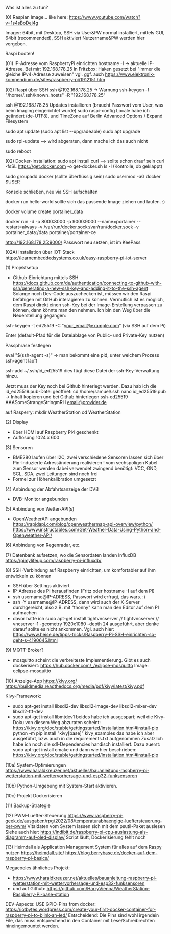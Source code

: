 Was ist alles zu tun?

(0) Raspian Image...
like here:
https://www.youtube.com/watch?v=1s4sBoDej4g

Imager: 64bit, mit Desktop, SSH via User&PW
normal installiert, mittels GUI, 64bit (recommended), SSH aktiviert
Nutzername&PW werden hier vergeben.

Raspi booten!

(01)
IP-Adresse vom RaspberryPi einrichten
hostname -I -> aktuelle IP-Adresse. Bei mir: 192.168.178.25
In Fritzbox: Haken gesetzt bei "immer die gleiche IPv4-Adresse zuweisen"
vgl. ggf. auch https://www.elektronik-kompendium.de/sites/raspberry-pi/1912151.htm

(02) Raspi über SSH
ssh <UserName>@192.168.178.25
-> Warnung
ssh-keygen -f "/home/<UserName>/.ssh/known_hosts" -R "192.168.178.25"

ssh <UserName>@192.168.178.25
Updates installieren (braucht Passwort vom User, was beim Imaging eingerichtet wurde)
sudo raspi-config
Locale habe ich geändert (de-UTF8), und TimeZone auf Berlin
Advanced Options / Expand Filesystem

sudo apt update
(sudo apt list --upgradeable)
sudo apt upgrade

sudo rpi-update
--> wird abgeraten, dann mache ich das auch nicht

sudo reboot

(02)
Docker-Installation:
sudo apt install curl --> sollte schon drauf sein
curl -fsSL https://get.docker.com -o get-docker.sh
ls -l (Kontrolle, ob geklappt)

sudo groupadd docker (sollte überflüssig sein)
sudo usermod -aG docker $USER

Konsole schließen, neu via SSH aufschalten

docker run hello-world sollte sich das passende Image ziehen und laufen. :)

docker volume create portainer_data

docker run -d -p 8000:8000 -p 9000:9000 --name=portainer --restart=always -v /var/run/docker.sock:/var/run/docker.sock -v portainer_data:/data portainer/portainer-ce


http://192.168.178.25:9000/
Passwort neu setzen, ist im KeePass

(02A)
Installation über IOT-Stack
https://learnembeddedsystems.co.uk/easy-raspberry-pi-iot-server


(1) Projektsetup
+ Github-Einrichtung mittels SSH
https://docs.github.com/de/authentication/connecting-to-github-with-ssh/generating-a-new-ssh-key-and-adding-it-to-the-ssh-agent
Solange noch Dev-Code auszuchecken ist, müssen wir den Raspi befähigen mit GitHub interagieren zu können.
Vermutlich ist es möglich, dem Raspi direkt einen ssh-Key bei der Image-Erstellung verpassen zu können, dann könnte man den nehmen.
Ich bin den Weg über die Neuerstellung gegangen:

ssh-keygen -t ed25519 -C "your_email@example.com" (via SSH auf dem Pi)

Enter (default-Pfad für die Dateiablage von Public- und Private-Key nutzen)

Passphrase festlegen

eval "$(ssh-agent -s)"
-> man bekommt eine pid, unter welchem Prozess ssh-agent läuft

ssh-add ~/.ssh/id_ed25519
dies fügt diese Datei der ssh-Key-Verwaltung hinzu.

Jetzt muss der Key noch bei Github hinterlegt werden. Dazu hab ich die id_ed25519.pub-Datei geöffnet:
cd /home/samuel/.ssh
nano id_ed25519.pub
-> Inhalt kopieren und bei Github hinterlegen
ssh-ed25519 AAASomeStrangeStringmRH email@provider.de

auf Rasperry:
mkdir WeatherStation
cd WeatherStation



(2) Display
+ über HDMI auf Raspberry PI4 geschenkt
+ Auflösung 1024 x 600

(3) Sensoren
+ BME280 laufen über I2C, zwei verschiedene Sensoren lassen sich über Pin-Induzierte Adressänderung realisieren
! vom sechspoligen Kabel zum Sensor werden dabei verwendet zwingend benötigt:
VCC, GND, SCL, SDA, zwei Leitungen sind noch frei
+ Formel zur Höhenkalibration umgesetzt

(4)
Anbindung der Abfahrtsanzeige der DVB
+ DVB-Monitor angebunden

(5)
Anbindung von Wetter-API(s)
+ OpenWeatherAPI angebunden
  https://rapidapi.com/blog/openweathermap-api-overview/python/
  https://www.instructables.com/Get-Weather-Data-Using-Python-and-Openweather-API/

(6)
Anbindung von Regenradar, etc.

(7)
Datenbank aufsetzen, wo die Sensordaten landen
InfluxDB
https://pimylifeup.com/raspberry-pi-influxdb/

(8)
SSH-Verbindung auf Raspberry einrichten, um komfortabler auf ihm entwickeln zu können
- SSH über Settings aktiviert
- IP-Adresse des PI herausfinden (Fritz oder hostname -I auf dem PI)
- ssh username@IP-ADRESS, Passwort wird erfragt, das wars. :)
- ssh -Y username@IP-ADRESS, dann wird auch der X-Server durchgereicht, also z.B. mit "thonny" kann man den Editor auf dem PI aufmachen
- davor hatte ich sudo apt-get install tightvncserver // tightvncserver // vncserver :1 -geometry 1920x1080 -depth 24 ausgeführt, aber denke darauf sollte es nicht ankommen.
Vgl. auch hier:
https://www.heise.de/tipps-tricks/Raspberry-Pi-SSH-einrichten-so-geht-s-4190645.html



(9)
MQTT-Broker?
+ mosquitto scheint die verbreiteste Implementierung. Gibt es auch dockerisiert:
https://hub.docker.com/_/eclipse-mosquitto
Image: eclipse-mosquitto

(10)
Anzeige-App https://kivy.org/
https://buildmedia.readthedocs.org/media/pdf/kivy/latest/kivy.pdf

Kivy-Framework:
- sudo apt-get install libsdl2-dev libsdl2-image-dev libsdl2-mixer-dev libsdl2-ttf-dev
- sudo apt-get install libmtdev1
beides habe ich ausgespart; weil die Kivy-Doku von diesem Weg abzuraten scheint:
https://kivy.org/doc/stable/gettingstarted/installation.html#install-pip
python -m pip install "kivy[base]" kivy_examples
das habe ich aber ausgeführt, bzw. auch in die requirements.txt aufgenommen
Zusätzlich habe ich noch die sdl-Dependencies handisch installiert. Dazu zuerst:
sudo apt-get install cmake
und dann wie hier beschrieben:
https://kivy.org/doc/stable/gettingstarted/installation.html#install-pip


(10a) System-Optimierungen
https://www.haraldkreuzer.net/aktuelles/bauanleitung-raspberry-pi-wetterstation-mit-wettervorhersage-und-esp32-funksensoren

(10b) Python-Umgebung mit System-Start aktivieren.

(10c) Projekt Dockerisieren

(11)
Backup-Strategie

(12)
PWM-Luefter-Steuerung
https://www.raspberry-pi-geek.de/ausgaben/rpg/2022/08/temperaturabhaengige-lueftersteuerung-per-pwm/
Vitaldaten vom System lassen sich mit dem psutil-Paket auslesen
Siehe auch hier: https://indibit.de/raspberry-pi-cpu-auslastung-als-diagramm-auf-oled-display/
Script läuft, Dockerisierung fehlt noch

(13) Heimdall als Application Management System für alles auf dem Raspy nutzen
https://heimdall.site/
https://blog.berrybase.de/docker-auf-dem-raspberry-pi-basics/


Megacooles ähnliches Projekt:
+  https://www.haraldkreuzer.net/aktuelles/bauanleitung-raspberry-pi-wetterstation-mit-wettervorhersage-und-esp32-funksensoren
+  und auf Github: https://github.com/HarryVienna/WeatherStation-Raspberry-Pi-base-station


DEV-Aspects:
USE GPIO-Pins from docker:
https://iotbytes.wordpress.com/create-your-first-docker-container-for-raspberry-pi-to-blink-an-led/
Entscheidend: Die Pins sind wohl irgendein File, das muss entsprechend in den Container mit Lese/Schreibrechten hineingemountet werden.

